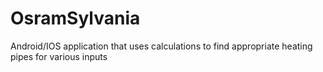 # OsramSylvania
Android/IOS application that uses calculations to find appropriate heating pipes for various inputs
